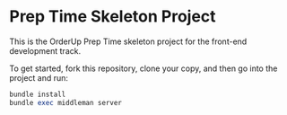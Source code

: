 # Prep Time Skeleton Project

This is the OrderUp Prep Time skeleton project for the front-end development track.

To get started, fork this repository, clone your copy, and then go into the project and run:

```ruby
bundle install
bundle exec middleman server
```